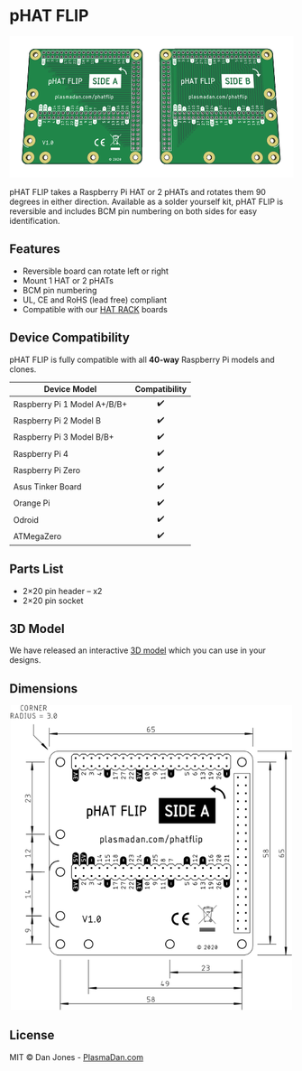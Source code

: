# pHAT FLIP

<p align="center">
    <img alt="pHAT FLIP" src="/img/phat-flip.gif" width="600">
</p>

pHAT FLIP takes a Raspberry Pi HAT or 2 pHATs and rotates them 90 degrees in either direction. Available as a solder yourself kit, pHAT FLIP is reversible and includes BCM pin numbering on both sides for easy identification.

## Features
* Reversible board can rotate left or right
* Mount 1 HAT or 2 pHATs
* BCM pin numbering
* UL, CE and RoHS (lead free) compliant
* Compatible with our [HAT RACK](https://github.com/plasmadancom/HAT-RACK) boards

## Device Compatibility

pHAT FLIP is fully compatible with all **40-way** Raspberry Pi models and clones.

| Device Model | Compatibility |
| --- | :---: |
| Raspberry Pi 1 Model A+/B/B+ | &#x2714;&#xFE0F; |
| Raspberry Pi 2 Model B | &#x2714;&#xFE0F; |
| Raspberry Pi 3 Model B/B+ | &#x2714;&#xFE0F; |
| Raspberry Pi 4 | &#x2714;&#xFE0F; |
| Raspberry Pi Zero | &#x2714;&#xFE0F; |
| Asus Tinker Board | &#x2714;&#xFE0F; |
| Orange Pi | &#x2714;&#xFE0F; |
| Odroid | &#x2714;&#xFE0F; |
| ATMegaZero | &#x2714;&#xFE0F; |

## Parts List
* 2×20 pin header – x2
* 2×20 pin socket

## 3D Model

We have released an interactive [3D model](https://grabcad.com/library/phat-flip-1) which you can use in your designs.

## Dimensions


<p align="center">
    <a href="https://raw.githubusercontent.com/plasmadancom/pHAT-FLIP/master/img/phat-flip-v1.0-dimensions.svg">
        <img alt="Mechanical Drawing" src="/img/phat-flip-v1.0-dimensions.svg" width="500">
    </a>
</p>

## License

MIT © Dan Jones - [PlasmaDan.com](https://plasmadan.com)